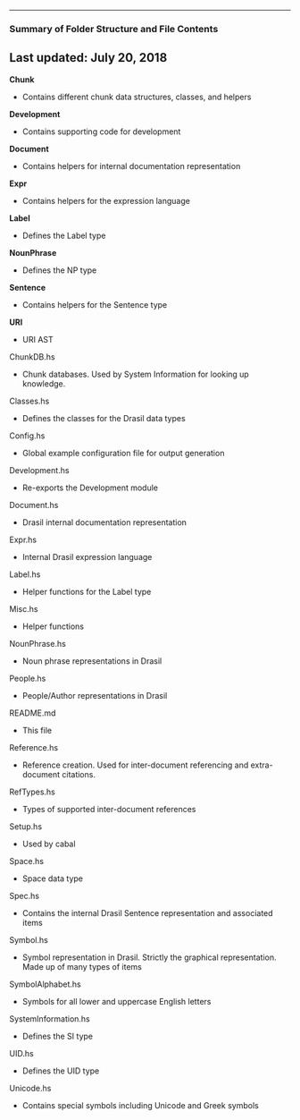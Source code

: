 --------------------------------------------------
### Summary of Folder Structure and File Contents
Last updated: July 20, 2018
--------------------------------------------------

**Chunk**
  - Contains different chunk data structures, classes, and helpers

**Development**
  - Contains supporting code for development

**Document**
  - Contains helpers for internal documentation representation

**Expr**
  - Contains helpers for the expression language

**Label**
  - Defines the Label type

**NounPhrase**
  - Defines the NP type

**Sentence**
  - Contains helpers for the Sentence type

**URI**
  - URI AST

ChunkDB.hs
  - Chunk databases. Used by System Information for looking up knowledge.

Classes.hs
  - Defines the classes for the Drasil data types

Config.hs
  - Global example configuration file for output generation

Development.hs
  - Re-exports the Development module

Document.hs
  - Drasil internal documentation representation

Expr.hs
  - Internal Drasil expression language

Label.hs
  - Helper functions for the Label type

Misc.hs
  - Helper functions

NounPhrase.hs
  - Noun phrase representations in Drasil

People.hs
  - People/Author representations in Drasil

README.md
  - This file

Reference.hs
  - Reference creation. Used for inter-document referencing and extra-document
  citations.

RefTypes.hs
  - Types of supported inter-document references

Setup.hs
  - Used by cabal

Space.hs
  - Space data type

Spec.hs
  - Contains the internal Drasil Sentence representation and associated items

Symbol.hs
  - Symbol representation in Drasil. Strictly the graphical representation.
  Made up of many types of items

SymbolAlphabet.hs
  - Symbols for all lower and uppercase English letters

SystemInformation.hs
  - Defines the SI type

UID.hs
  - Defines the UID type

Unicode.hs
  - Contains special symbols including Unicode and Greek symbols
